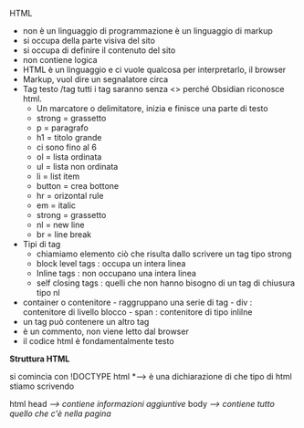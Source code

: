 HTML
- non è un linguaggio di programmazione è un linguaggio di markup
- si occupa della parte visiva del sito
- si occupa di definire il contenuto del sito
- non contiene logica
- HTML è un linguaggio e ci vuole qualcosa per interpretarlo, il browser
- Markup, vuol dire un segnalatore circa
- Tag testo /tag  tutti i tag saranno senza <> perché Obsidian riconosce html.
	- Un marcatore o delimitatore, inizia e finisce una parte di testo
	- strong = grassetto 
	- p = paragrafo
	- h1 = titolo grande
	- ci sono fino al 6
	-  ol = lista ordinata
	- ul = lista non ordinata
	- li = list item
	- button = crea bottone
	- hr = orizontal rule
	- em = italic
	- strong = grassetto
	- nl = new line
	- br = line break
- Tipi di tag
	- chiamiamo elemento ciò che risulta dallo scrivere un tag tipo strong
	- block level tags : occupa un intera linea
	- Inline tags : non occupano una intera linea
	- self closing tags : quelli che non hanno bisogno di un tag di chiusura tipo nl
- container o contenitore
		- raggruppano una serie di tag
		- div : contenitore di livello blocco
		- span : contenitore di tipo inlilne
- un tag può contenere un altro tag
- <!-- Inizio Contenitore --> è un commento, non viene letto dal browser
- il codice html è fondamentalmente testo

**Struttura HTML**

si comincia con !DOCTYPE html *--> è una dichiarazione di che tipo di html stiamo scrivendo

html
	head *--> contiene informazioni aggiuntive*
	body *--> contiene tutto quello che c'è nella pagina*



